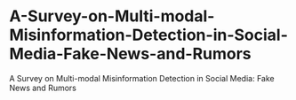# A-Survey-on-Multi-modal-Misinformation-Detection-in-Social-Media-Fake-News-and-Rumors
A Survey on Multi-modal Misinformation Detection in Social Media: Fake News and Rumors
